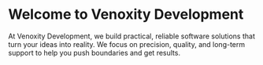 # Welcome to Venoxity Development

At Venoxity Development, we build practical, reliable software solutions that turn your ideas into reality. We focus on precision, quality, and long-term support to help you push boundaries and get results.